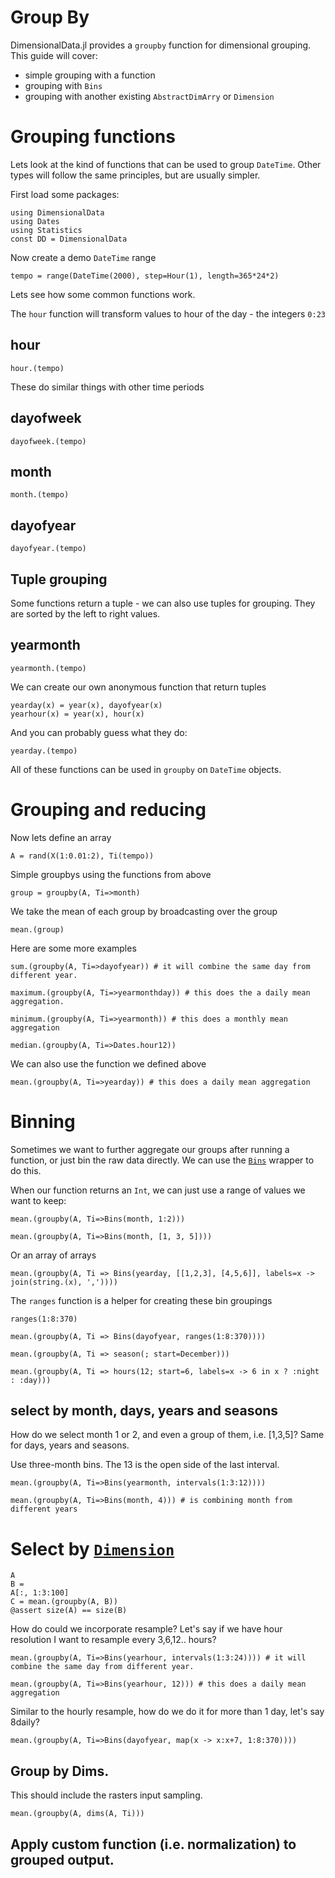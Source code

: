 # Group By

DimensionalData.jl provides a `groupby` function for dimensional
grouping. This guide will cover:

- simple grouping with a function
- grouping with `Bins`
- grouping with another existing `AbstractDimArry` or `Dimension`


# Grouping functions 

Lets look at the kind of functions that can be used to group `DateTime`.
Other types will follow the same principles, but are usually simpler.

First load some packages:

````@example groupby
using DimensionalData
using Dates
using Statistics
const DD = DimensionalData
````

Now create a demo `DateTime` range

````@ansi groupby
tempo = range(DateTime(2000), step=Hour(1), length=365*24*2)
````

Lets see how some common functions work.

The `hour` function will transform values to hour of the day - the integers `0:23`

## hour

````@ansi groupby
hour.(tempo)
````

These do similar things with other time periods

## dayofweek

````@ansi groupby
dayofweek.(tempo)
````

## month

````@ansi groupby
month.(tempo)
````

## dayofyear

````@ansi groupby
dayofyear.(tempo)
````

## Tuple grouping

Some functions return a tuple - we can also use tuples for grouping.
They are sorted by the left to right values.

## yearmonth

````@ansi groupby
yearmonth.(tempo)
````

We can create our own anonymous function that return tuples

````@example groupby
yearday(x) = year(x), dayofyear(x)
yearhour(x) = year(x), hour(x)
````

And you can probably guess what they do:

````@ansi groupby
yearday.(tempo)
````

All of these functions can be used in `groupby` on `DateTime` objects.


# Grouping and reducing

Now lets define an array

````@ansi groupby
A = rand(X(1:0.01:2), Ti(tempo))
````

Simple groupbys using the functions from above

````@ansi groupby
group = groupby(A, Ti=>month)
````

We take the mean of each group by broadcasting over the group

````@ansi groupby
mean.(group)
````

Here are some more examples

````@ansi groupby
sum.(groupby(A, Ti=>dayofyear)) # it will combine the same day from different year.
````

````@ansi groupby
maximum.(groupby(A, Ti=>yearmonthday)) # this does the a daily mean aggregation.
````

````@ansi groupby
minimum.(groupby(A, Ti=>yearmonth)) # this does a monthly mean aggregation
````

````@ansi groupby
median.(groupby(A, Ti=>Dates.hour12))
````

We can also use the function we defined above

````@ansi groupby
mean.(groupby(A, Ti=>yearday)) # this does a daily mean aggregation
````

# Binning

Sometimes we want to further aggregate our groups after running a function,
or just bin the raw data directly. We can use the [`Bins`](@ref) wrapper to 
do this.

When our function returns an `Int`, we can just use a range of values we want to keep:

````@ansi groupby
mean.(groupby(A, Ti=>Bins(month, 1:2))) 
````

````@ansi groupby
mean.(groupby(A, Ti=>Bins(month, [1, 3, 5]))) 
````

Or an array of arrays

````@ansi groupby
mean.(groupby(A, Ti => Bins(yearday, [[1,2,3], [4,5,6]], labels=x -> join(string.(x), ','))))
````

The `ranges` function is a helper for creating these bin groupings

````@ansi groupby
ranges(1:8:370)
````

````@ansi groupby
mean.(groupby(A, Ti => Bins(dayofyear, ranges(1:8:370))))
````

````@ansi groupby
mean.(groupby(A, Ti => season(; start=December))) 
````

````@ansi groupby
mean.(groupby(A, Ti => hours(12; start=6, labels=x -> 6 in x ? :night : :day)))
````

## select by month, days, years and seasons

How do we select month 1 or 2, and even a group of them, i.e. [1,3,5]? Same for days, years and seasons.

Use three-month bins. The 13 is the open side of the last interval.

````@ansi groupby
mean.(groupby(A, Ti=>Bins(yearmonth, intervals(1:3:12))))
````

````@ansi groupby
mean.(groupby(A, Ti=>Bins(month, 4))) # is combining month from different years
````

# Select by [`Dimension`](@ref)

````@ansi groupby
A
B = 
A[:, 1:3:100]
C = mean.(groupby(A, B))
@assert size(A) == size(B)
````

How do could we incorporate resample? Let's say if we have hour resolution I want to resample every 3,6,12.. hours?

````@ansi groupby
mean.(groupby(A, Ti=>Bins(yearhour, intervals(1:3:24)))) # it will combine the same day from different year.
````

````@ansi groupby
mean.(groupby(A, Ti=>Bins(yearhour, 12))) # this does a daily mean aggregation
````

Similar to the hourly resample, how do we do it for more than 1 day, let's say 8daily?

````@ansi groupby
mean.(groupby(A, Ti=>Bins(dayofyear, map(x -> x:x+7, 1:8:370))))
````

## Group by Dims. 
This should include the rasters input sampling.

````@ansi groupby
mean.(groupby(A, dims(A, Ti)))
````

## Apply custom function (i.e. normalization) to grouped output.
